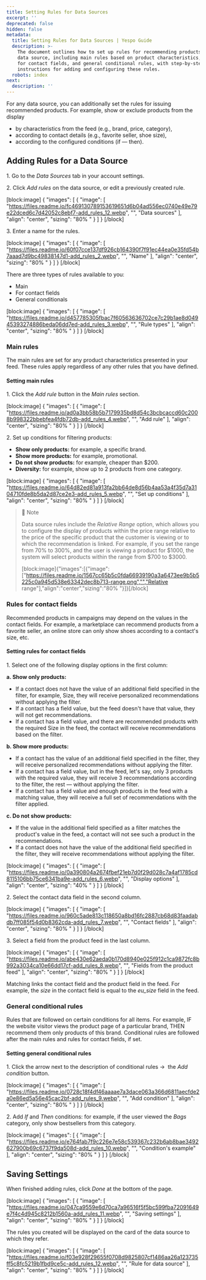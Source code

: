 ```yaml
---
title: Setting Rules for Data Sources
excerpt: ''
deprecated: false
hidden: false
metadata:
  title: Setting Rules for Data Sources | Yespo Guide
  description: >-
    The document outlines how to set up rules for recommending products from a
    data source, including main rules based on product characteristics, rules
    for contact fields, and general conditional rules, with step-by-step
    instructions for adding and configuring these rules.
  robots: index
next:
  description: ''
---
```

For any data source, you can additionally set the rules for issuing recommended products. For example, show or exclude products from the display

- by characteristics from the feed (e.g., brand, price, category),
- according to contact details (e.g., favorite seller, shoe size),
- according to the configured conditions (if — then).

## Adding Rules for a Data Source

1\. Go to the _Data Sources_ tab in your account settings.

2\. Click _Add rules_ on the data source, or edit a previously created rule.

[block:image]
{
  "images": [
    {
      "image": [
        "https://files.readme.io/fc469130789153619651d6b04ad556ec0740e49e79e22dced6c7d42052c8ebf7-add_rules_12.webp",
        "",
        "Data sources"
      ],
      "align": "center",
      "sizing": "80% "
    }
  ]
}
[/block]


3\. Enter a name for the rules.

[block:image]
{
  "images": [
    {
      "image": [
        "https://files.readme.io/60f07cce137df926cb164390f7f91ec44ea0e35fd54b7aaad7d9bc49838147d1-add_rules_2.webp",
        "",
        "Name"
      ],
      "align": "center",
      "sizing": "80% "
    }
  ]
}
[/block]


There are three types of rules available to you:

- Main
- For contact fields
- General conditionals

[block:image]
{
  "images": [
    {
      "image": [
        "https://files.readme.io/d457785305fbac7f60563636702ce7c29b1ae8d04945393274886beda06dd7ed-add_rules_3.webp",
        "",
        "Rule types"
      ],
      "align": "center",
      "sizing": "80% "
    }
  ]
}
[/block]


### Main rules

The main rules are set for any product characteristics presented in your feed. These rules apply regardless of any other rules that you have defined.

#### Setting main rules

1\. Click the _Add rule_ button in the _Main rules_ section.

[block:image]
{
  "images": [
    {
      "image": [
        "https://files.readme.io/ad0a3bb58b5b7179935bd8d54c3bcbcaccd60c2008b998322bbebfea4fdb72db-add_rules_4.webp",
        "",
        "Add rule"
      ],
      "align": "center",
      "sizing": "80% "
    }
  ]
}
[/block]


2\. Set up conditions for filtering products:

- **Show only products:** for example, a specific brand.
- **Show more products:** for example, promotional.
- **Do not show products:** for example, cheaper than $200.
- **Diversity:** for example, show up to 2 products from one category.

[block:image]
{
  "images": [
    {
      "image": [
        "https://files.readme.io/64d82ed81a913fa2bb64de8d56b4aa53a4f35d7a3104710fde8b5da2d87ce2e3-add_rules_5.webp",
        "",
        "Set up conditions"
      ],
      "align": "center",
      "sizing": "80% "
    }
  ]
}
[/block]


> 📘 Note
> 
> Data source rules include the _Relative Range_ option, which allows you to configure the display of products within the price range relative to the price of the specific product that the customer is viewing or to which the recommendation is linked. For example, if you set the range from 70% to 300%, and the user is viewing a product for $1000, the system will select products within the range from $700 to $3000.
> 
> [block:image]{"images":[{"image":["https://files.readme.io/1567cc65b5c0fda66939190a3a6473ee9b5b5225c0a945d538e63342dec8b713-range.png","","Relative range"],"align":"center","sizing":"80% "}]}[/block]

### Rules for contact fields

Recommended products in campaigns may depend on the values in the contact fields. For example, a marketplace can recommend products from a favorite seller, an online store can only show shoes according to a contact's size, etc.

#### Setting rules for contact fields

1\. Select one of the following display options in the first column:

**a. Show only products:**

- If a contact does not have the value of an additional field specified in the filter, for example, Size, they will receive personalized recommendations without applying the filter.
- If a contact has a field value, but the feed doesn't have that value, they will not get recommendations.
- If a contact has a field value, and there are recommended products with the required Size in the feed, the contact will receive recommendations based on the filter.

**b. Show more products:**

- If a contact has the value of an additional field specified in the filter, they will receive personalized recommendations without applying the filter.
- If a contact has a field value, but in the feed, let's say, only 3 products with the required value, they will receive 3 recommendations according to the filter, the rest — without applying the filter.
- If a contact has a field value and enough products in the feed with a matching value, they will receive a full set of recommendations with the filter applied.

**c. Do not show products:**

- If the value in the additional field specified as a filter matches the product's value in the feed, a contact will not see such a product in the recommendations.
- If a contact does not have the value of the additional field specified in the filter, they will receive recommendations without applying the filter.

[block:image]
{
  "images": [
    {
      "image": [
        "https://files.readme.io/0a390804a2674fbef21eb7d0f29d028c7a4af1785cd8115106bb75ce6341ba9e-add_rules_6.webp",
        "",
        "Display options"
      ],
      "align": "center",
      "sizing": "40% "
    }
  ]
}
[/block]


2\. Select the contact data field in the second column.

[block:image]
{
  "images": [
    {
      "image": [
        "https://files.readme.io/960c5ade813c118650a8bd16fc2887cb68d83faadabdb7ff085f54d0b8362cda-add_rules_7.webp",
        "",
        "Contact fields"
      ],
      "align": "center",
      "sizing": "80% "
    }
  ]
}
[/block]


3\. Select a field from the product feed in the last column.

[block:image]
{
  "images": [
    {
      "image": [
        "https://files.readme.io/abe430e62aeda0b170d8940e025f912c1ca9872fc8b992a3034ca10e66dd17cf-add_rules_8.webp",
        "",
        "Fields from the product feed"
      ],
      "align": "center",
      "sizing": "80% "
    }
  ]
}
[/block]


Matching links the contact field and the product field in the feed. For example, the _size_ in the contact field is equal to the _eu\_size_ field in the feed.

### General conditional rules 

Rules that are followed on certain conditions for all items. For example, IF the website visitor views the product page of a particular brand, THEN recommend them only products of this brand. Conditional rules are followed after the main rules and rules for contact fields, if set.

#### Setting general conditional rules

1\. Click the arrow next to the description of conditional rules →  the _Add condition_ button.

[block:image]
{
  "images": [
    {
      "image": [
        "https://files.readme.io/0728c18f4df46aaaae7a3dace063a366d6811aecfde2a0e86ed5a56e45cac2bf-add_rules_9.webp",
        "",
        "Add condition"
      ],
      "align": "center",
      "sizing": "80% "
    }
  ]
}
[/block]


2\. Add _If_ and _Then_ conditions: for example, if the user viewed the _Bags_ category, only show bestsellers from this category.

[block:image]
{
  "images": [
    {
      "image": [
        "https://files.readme.io/e764fab7f9c226e7e58c539367c232b6ab8bae3492627900b69c6737f9da508d-add_rules_10.webp",
        "",
        "Condition's example"
      ],
      "align": "center",
      "sizing": "80% "
    }
  ]
}
[/block]


## Saving Settings

When finished adding rules, click _Done_ at the bottom of the page.

[block:image]
{
  "images": [
    {
      "image": [
        "https://files.readme.io/047ca9559e6d70ca7a96516f5f5bc599fba72091649e7f4c4d945c8212b1560a-add_rules_11.webp",
        "",
        "Saving settings"
      ],
      "align": "center",
      "sizing": "80% "
    }
  ]
}
[/block]


The rules you created will be displayed on the card of the data source to which they refer.

[block:image]
{
  "images": [
    {
      "image": [
        "https://files.readme.io/f03e928f29655f0708d9825807cf1486aa26a123735ff5c8fc5219b1fbd9ce5c-add_rules_12.webp",
        "",
        "Rule for data source"
      ],
      "align": "center",
      "sizing": "80% "
    }
  ]
}
[/block]